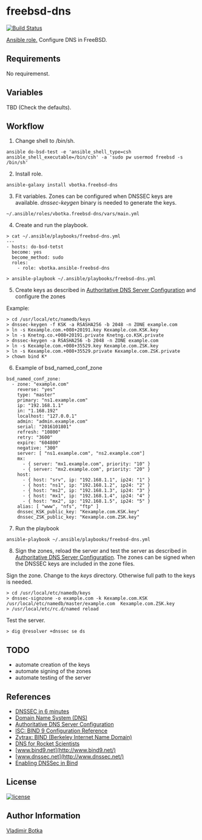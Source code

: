 freebsd-dns
===========

[![Build Status](https://travis-ci.org/vbotka/ansible-freebsd-dns.svg?branch=master)](https://travis-ci.org/vbotka/ansible-freebsd-dns)

[Ansible role.](https://galaxy.ansible.com/vbotka/freebsd-dns/) Configure DNS in FreeBSD.


Requirements
------------

No requiremenst.


Variables
---------

TBD (Check the defaults).


Workflow
--------

1) Change shell to /bin/sh.

```
ansible do-bsd-test -e 'ansible_shell_type=csh ansible_shell_executable=/bin/csh' -a 'sudo pw usermod freebsd -s /bin/sh'
```

2) Install role.

```
ansible-galaxy install vbotka.freebsd-dns
```

3) Fit variables. Zones can be configured when DNSSEC keys are available. *dnssec-keygen* binary is needed to generate the keys.

```
~/.ansible/roles/vbotka.freebsd-dns/vars/main.yml
```

4) Create and run the playbook.

```
> cat ~/.ansible/playbooks/freebsd-dns.yml
---
- hosts: do-bsd-tetst
  become: yes
  become_method: sudo
  roles:
    - role: vbotka.ansible-freebsd-dns
    
> ansible-playbook ~/.ansible/playbooks/freebsd-dns.yml
```

5) Create keys as described in [Authoritative DNS Server Configuration](http://www.freebsd.org/doc/en_US.ISO8859-1/books/handbook/network-dns.html#dns-dnssec-auth) and configure the zones

Example:

```
> cd /usr/local/etc/namedb/keys
> dnssec-keygen -f KSK -a RSASHA256 -b 2048 -n ZONE example.com
> ln -s Kexample.com.+008+20191.key Kexample.com.KSK.key
> ln -s Knetng.co.+008+20191.private Knetng.co.KSK.private
> dnssec-keygen -a RSASHA256 -b 2048 -n ZONE example.com
> ln -s Kexample.com.+008+35529.key Kexample.com.ZSK.key
> ln -s Kexample.com.+008+35529.private Kexample.com.ZSK.private
> chown bind K*
```  

6) Example of bsd_named_conf_zone

```
bsd_named_conf_zone:
  - zone: "example.com"
    reverse: "yes"
    type: "master"
    primary: "ns1.example.com"
    ip: "192.168.1.1"
    in: "1.168.192"
    localhost: "127.0.0.1"
    admin: "admin.example.com"
    serial: "2016101801"
    refresh: "10800"
    retry: "3600"
    expire: "604800"
    negative: "300"
    server: [ "ns1.example.com", "ns2.example.com"]
    mx:
      - { server: "mx1.example.com", priority: "10" }
      - { server: "mx2.example.com", priority: "20" }
    host:
      - { host: "srv", ip: "192.168.1.1", ip24: "1" }
      - { host: "ns1", ip: "192.168.1.2", ip24: "2" }
      - { host: "ms2", ip: "192.168.1.3", ip24: "3" }
      - { host: "mx1", ip: "192.168.1.4", ip24: "4" }
      - { host: "mx2", ip: "192.168.1.5", ip24: "5" }
    alias: [ "www", "nfs", "ftp" ]
    dnssec_KSK_public_key: "Kexample.com.KSK.key"
    dnssec_ZSK_public_key: "Kexample.com.ZSK.key"
```

7) Run the playbook

```
ansible-playbook ~/.ansible/playbooks/freebsd-dns.yml
```

8) Sign the zones, reload the server and test the server as described in [Authoritative DNS Server Configuration](http://www.freebsd.org/doc/en_US.ISO8859-1/books/handbook/network-dns.html#dns-dnssec-auth). The zones can be signed when the DNSSEC keys are included in the zone files.

Sign the zone. Change to the *keys* directory. Otherwise full path to the keys is needed.

```
> cd /usr/local/etc/namedb/keys
> dnssec-signzone -o example.com -k Kexample.com.KSK /usr/local/etc/namedb/master/example.com  Kexample.com.ZSK.key
> /usr/local/etc/rc.d/named reload
```

Test the server.

```
> dig @resolver +dnssec se ds 
```

TODO
----
- automate creation of the keys
- automate signing of the zones
- automate testing of the server


References
----------

- [DNSSEC in 6 minutes](http://static.usenix.org/event/lisa08/dnssec_bof.pdf)
- [Domain Name System (DNS)](https://www.freebsd.org/doc/en_US.ISO8859-1/books/handbook/network-dns.html)
- [Authoritative DNS Server Configuration](http://www.freebsd.org/doc/en_US.ISO8859-1/books/handbook/network-dns.html#dns-dnssec-auth)
- [ISC: BIND 9 Configuration Reference](https://ftp.isc.org/isc/bind9/cur/9.10/doc/arm/Bv9ARM.ch06.html)
- [Zytrax: BIND (Berkeley Internet Name Domain)](http://www.zytrax.com/books/dns/ch5/)
- [DNS for Rocket Scientists](http://www.zytrax.com/books/dns/)
- [www.bind9.net](http://www.bind9.net/)
- [www.dnssec.net](http://www.dnssec.net/)
- [Enabling DNSSec in Bind](http://networking.ringofsaturn.com/Unix/dnssec.php)


License
-------

[![license](https://img.shields.io/badge/license-BSD-red.svg)](https://www.freebsd.org/doc/en/articles/bsdl-gpl/article.html)



Author Information
------------------

[Vladimir Botka](https://botka.link)
